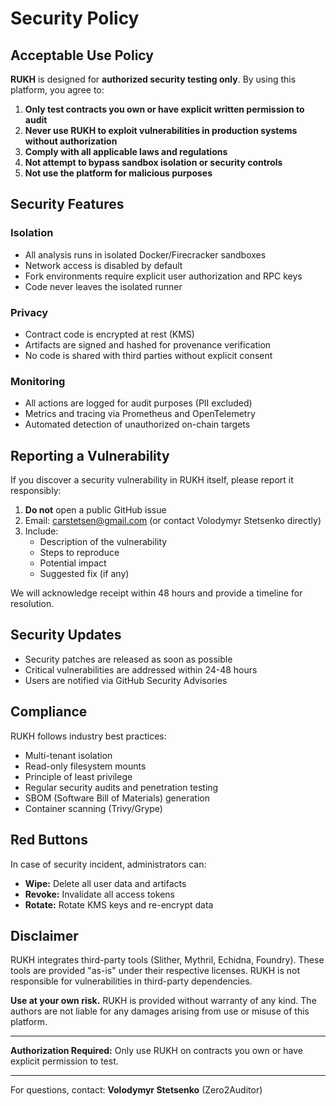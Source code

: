 # Security Policy

## Acceptable Use Policy

**RUKH** is designed for **authorized security testing only**. By using this platform, you agree to:

1. **Only test contracts you own or have explicit written permission to audit**
2. **Never use RUKH to exploit vulnerabilities in production systems without authorization**
3. **Comply with all applicable laws and regulations**
4. **Not attempt to bypass sandbox isolation or security controls**
5. **Not use the platform for malicious purposes**

## Security Features

### Isolation

- All analysis runs in isolated Docker/Firecracker sandboxes
- Network access is disabled by default
- Fork environments require explicit user authorization and RPC keys
- Code never leaves the isolated runner

### Privacy

- Contract code is encrypted at rest (KMS)
- Artifacts are signed and hashed for provenance verification
- No code is shared with third parties without explicit consent

### Monitoring

- All actions are logged for audit purposes (PII excluded)
- Metrics and tracing via Prometheus and OpenTelemetry
- Automated detection of unauthorized on-chain targets

## Reporting a Vulnerability

If you discover a security vulnerability in RUKH itself, please report it responsibly:

1. **Do not** open a public GitHub issue
2. Email: carstetsen@gmail.com (or contact Volodymyr Stetsenko directly)
3. Include:
   - Description of the vulnerability
   - Steps to reproduce
   - Potential impact
   - Suggested fix (if any)

We will acknowledge receipt within 48 hours and provide a timeline for resolution.

## Security Updates

- Security patches are released as soon as possible
- Critical vulnerabilities are addressed within 24-48 hours
- Users are notified via GitHub Security Advisories

## Compliance

RUKH follows industry best practices:

- Multi-tenant isolation
- Read-only filesystem mounts
- Principle of least privilege
- Regular security audits and penetration testing
- SBOM (Software Bill of Materials) generation
- Container scanning (Trivy/Grype)

## Red Buttons

In case of security incident, administrators can:

- **Wipe:** Delete all user data and artifacts
- **Revoke:** Invalidate all access tokens
- **Rotate:** Rotate KMS keys and re-encrypt data

## Disclaimer

RUKH integrates third-party tools (Slither, Mythril, Echidna, Foundry). These tools are provided "as-is" under their respective licenses. RUKH is not responsible for vulnerabilities in third-party dependencies.

**Use at your own risk.** RUKH is provided without warranty of any kind. The authors are not liable for any damages arising from use or misuse of this platform.

---

**Authorization Required:** Only use RUKH on contracts you own or have explicit permission to test.

---

For questions, contact: **Volodymyr Stetsenko** (Zero2Auditor)

